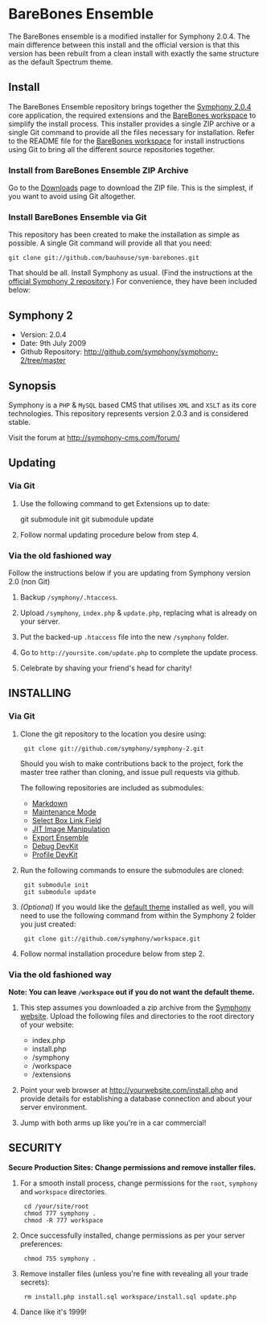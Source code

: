 # BareBones Ensemble

The BareBones ensemble is a modified installer for Symphony 2.0.4. The main difference between this install and the official version is that this version has been rebuilt from a clean install with exactly the same structure as the default Spectrum theme.

## Install

The BareBones Ensemble repository brings together the [Symphony 2.0.4](http://github.com/symphony/symphony-2/tree/master) core application, the required extensions and the [BareBones workspace](http://github.com/bauhouse/workspace/tree/barebones) to simplify the install process. This installer provides a single ZIP archive or a single Git command to provide all the files necessary for installation. Refer to the README file for the [BareBones workspace](http://github.com/bauhouse/workspace/tree/barebones) for install instructions using Git to bring all the different source repositories together.

### Install from BareBones Ensemble ZIP Archive

Go to the [Downloads](http://github.com/bauhouse/sym-barebones/downloads) page to download the ZIP file. This is the simplest, if you want to avoid using Git altogether.

### Install BareBones Ensemble via Git

This repository has been created to make the installation as simple as possible. A single Git command will provide all that you need:

	git clone git://github.com/bauhouse/sym-barebones.git

That should be all. Install Symphony as usual. (Find the instructions at the [official Symphony 2 repository](http://github.com/symphony/symphony-2).) For convenience, they have been included below:

## Symphony 2 ##

- Version: 2.0.4
- Date: 9th July 2009
- Github Repository: <http://github.com/symphony/symphony-2/tree/master>


## Synopsis

Symphony is a `PHP` & `MySQL` based CMS that utilises `XML` and `XSLT` as its core 
technologies. This repository represents version 2.0.3 and is considered stable.

Visit the forum at <http://symphony-cms.com/forum/>


## Updating

### Via Git

1. Use the following command to get Extensions up to date:

	git submodule init
	git submodule update

2. Follow normal updating procedure below from step 4.

### Via the old fashioned way

Follow the instructions below if you are updating from Symphony version 2.0 (non Git)

1. Backup `/symphony/.htaccess`.

2. Upload `/symphony`, `index.php` & `update.php`, replacing what is already on your server.

3. Put the backed-up `.htaccess` file into the new `/symphony` folder.

4. Go to `http://yoursite.com/update.php` to complete the update process.

5. Celebrate by shaving your friend's head for charity!


## INSTALLING

### Via Git

1. Clone the git repository to the location you desire using:

		git clone git://github.com/symphony/symphony-2.git
		
	Should you wish to make contributions back to the project, fork the master tree rather than cloning, and issue pull requests via github.

	The following repositories are included as submodules:

	- [Markdown](http://github.com/pointybeard/markdown)
	- [Maintenance Mode](http://github.com/pointybeard/maintenance_mode)
	- [Select Box Link Field](http://github.com/pointybeard/selectbox_link_field)
	- [JIT Image Manipulation](http://github.com/pointybeard/jit_image_manipulation)
	- [Export Ensemble](http://github.com/pointybeard/export_ensemble)
	- [Debug DevKit](http://github.com/symphony/debugdevkit/tree/master)
	- [Profile DevKit](http://github.com/symphony/profiledevkit/tree/master)

3. Run the following commands to ensure the submodules are cloned:

		git submodule init
		git submodule update

4. _(Optional)_ If you would like the [default theme](http://github.com/symphony/workspace/tree) installed as well, 
you will need to use the following command from within the Symphony 2 folder you just created:

		git clone git://github.com/symphony/workspace.git
		
5. Follow normal installation procedure below from step 2.


### Via the old fashioned way

**Note: You can leave `/workspace` out if you do not want the default theme.**

1. This step assumes you downloaded a zip archive from the [Symphony website](http://symphony21.com). 
Upload the following files and directories to the root directory of your website:

	- index.php
	- install.php
	- /symphony
	- /workspace
	- /extensions

2. Point your web browser at <http://yourwebsite.com/install.php> and provide
details for establishing a database connection and about your server environment.

3. Jump with both arms up like you're in a car commercial!


## SECURITY

**Secure Production Sites: Change permissions and remove installer files.**

1. For a smooth install process, change permissions for the `root`, `symphony` and `workspace` directories.

		cd /your/site/root
		chmod 777 symphony .
		chmod -R 777 workspace

2. Once successfully installed, change permissions as per your server preferences:

		chmod 755 symphony .

3. Remove installer files (unless you're fine with revealing all your trade secrets):

		rm install.php install.sql workspace/install.sql update.php

4. Dance like it's 1999!